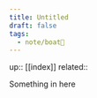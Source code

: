 ```yaml
---
title: Untitled
draft: false
tags:
  - note/boat🚤
---
```


up:: [[index]]
related:: 

Something in here

